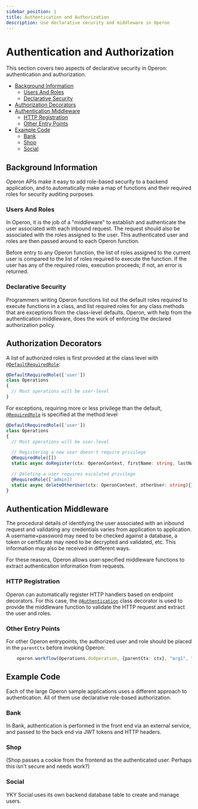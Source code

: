 ```yaml
---
sidebar_position: 1
title: Authentication and Authorization
description: Use declarative security and middleware in Operon
---
```


# Authentication and Authorization

This section covers two aspects of declarative security in Operon: authentication and authorization.

-   [Background Information](#background-information)
    -   [Users And Roles](#users-and-roles)
    -   [Declarative Security](#declarative-security)
-   [Authorization Decorators](#authorization-decorators)
-   [Authentication Middleware](#authentication-middleware)
    -   [HTTP Registration](#http-registration)
    -   [Other Entry Points](#other-entry-points)
-   [Example Code](#example-code)
    -   [Bank](#bank)
    -   [Shop](#shop)
    -   [Social](#social)

## Background Information
Operon APIs make it easy to add role-based security to a backend application, and to automatically make a map of functions and their required roles for security auditing purposes.

### Users And Roles
In Operon, it is the job of a "middleware" to establish and authenticate the user associated with each inbound request.  The request should also be associated with the roles assigned to the user.  This authenticated user and roles are then passed around to each Operon function.

Before entry to any Operon function, the list of roles assigned to the current user is compared to the list of roles required to execute the function.  If the user has any of the required roles, execution proceeds; if not, an error is returned.

### Declarative Security
Programmers writing Operon functions list out the default roles required to execute functions in a class, and list required roles for any class methods that are exceptions from the class-level defaults.  Operon, with help from the authentication middleware, does the work of enforcing the declared authorization policy.

## Authorization Decorators
A list of authorized roles is first provided at the class level with [`@DefaultRequiredRole`](../api-reference/decorators.md#defaultrequiredrole):
```typescript
@DefaultRequiredRole(['user'])
class Operations
{
  // Most operations will be user-level
}
```

For exceptions, requiring more or less privilege than the default,  [`@RequiredRole`](../api-reference/decorators.md#requiredrole) is specified at the method level
```typescript
@DefaultRequiredRole(['user'])
class Operations
{
  // Most operations will be user-level

  // Registering a new user doesn't require privilege
  @RequiredRole([])
  static async doRegister(ctx: OperonContext, firstName: string, lastName: string){}

  // Deleting a user requires escalated privilege
  @RequiredRole(['admin])
  static async deleteOtherUser(ctx: OperonContext, otherUser: string){}
}
```

## Authentication Middleware
The procedural details of identifying the user associated with an inbound request and validating any credentials varies from application to application.  A username+password may need to be checked against a database, a token or certificate may need to be decrypted and validated, etc.  This information may also be received in different ways.

For these reasons, Operon allows user-specified middleware functions to extract authentication information from requests.

### HTTP Registration
Operon can automatically register HTTP handlers based on endpoint decorators.  For this case, the [`@Authentication`](../api-reference/decorators.md#authentication) class decorator is used to provide the middleware function to validate the HTTP request and extract the user and roles.

### Other Entry Points
For other Operon entrypoints, the authorized user and role should be placed in the `parentCtx` before invoking Operon:
```typescript
    operon.workflow(Operations.doOperation, {parentCtx: ctx}, "arg1", "arg2");
```

## Example Code
Each of the large Operon sample applications uses a different approach to authentication.  All of them use declarative role-based authorization.

### Bank
In Bank, authentication is performed in the front end via an external service, and passed to the back end via JWT tokens and HTTP headers.

### Shop
(Shop passes a cookie from the frontend as the authenticated user.  Perhaps this isn't secure and needs work?)

### Social
YKY Social uses its own backend database table to create and manage users.
